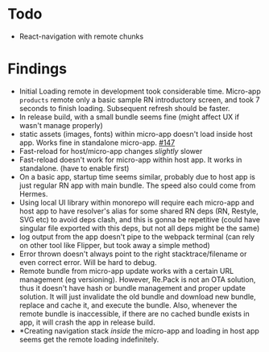 # Todo

- React-navigation with remote chunks

# Findings

- Initial Loading remote in development took considerable time. Micro-app `products` remote only a basic sample RN introductory screen, and took 7 seconds to finish loading. Subsequent refresh should be faster.
- In release build, with a small bundle seems fine (might affect UX if wasn't manage properly)
- static assets (images, fonts) within micro-app doesn't load inside host app. Works fine in standalone micro-app. [#147](https://github.com/callstack/repack/issues/147#issuecomment-1008792049)
- Fast-reload for host/micro-app changes _slightly_ slower
- Fast-reload doesn't work for micro-app within host app. It works in standalone. (have to enable first)
- On a basic app, startup time seems similar, probably due to host app is just regular RN app with main bundle. The speed also could come from Hermes.
- Using local UI library within monorepo will require each micro-app and host app to have resolver's alias for some shared RN deps (RN, Restyle, SVG etc) to avoid deps clash, and this is gonna be repetitive (could have singular file exported with this deps, but not all deps might be the same)
- log output from the app doesn't pipe to the webpack terminal (can rely on other tool like Flipper, but took away a simple method)
- Error thrown doesn't always point to the right stacktrace/filename or even correct error. Will be hard to debug.
- Remote bundle from micro-app update works with a certain URL management (eg versioning). However, Re.Pack is not an OTA solution, thus it doesn't have hash or bundle management and proper update solution. It will just invalidate the old bundle and download new bundle, replace and cache it, and execute the bundle. Also, whenever the remote bundle is inaccessible, if there are no cached bundle exists in app, it will crash the app in release build.
- \*Creating navigation stack _inside_ the micro-app and loading in host app seems get the remote loading indefinitely.
